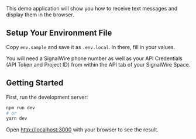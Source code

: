 This demo application will show you how to receive text messages and display them in the browser.

## Setup Your Environment File

Copy `env.sample` and save it as `.env.local`. In there, fill in your values.

You will need a SignalWire phone number as well as your API Credentials (API Token and Project ID) from within the API tab of your SignalWire Space.

## Getting Started

First, run the development server:

```bash
npm run dev
# or
yarn dev
```

Open [http://localhost:3000](http://localhost:3000) with your browser to see the result.
